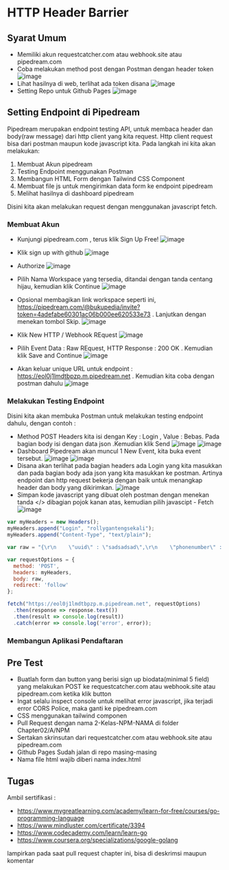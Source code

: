 # HTTP Header Barrier

## Syarat Umum

* Memiliki akun requestcatcher.com atau webhook.site atau pipedream.com
* Coba melakukan method post dengan Postman dengan header token
  ![image](https://user-images.githubusercontent.com/11188109/220023489-ebb8d666-f099-4384-b2d4-0d165f402ab6.png)
* Lihat hasilnya di web, terlihat ada token disana
  ![image](https://user-images.githubusercontent.com/11188109/220023734-cf442863-7ec4-40eb-abfc-4058f0ca8380.png)
* Setting Repo untuk Github Pages
  ![image](https://user-images.githubusercontent.com/11188109/220018093-6ac9f3ea-af03-47b9-a038-76a2f5a295a2.png)
  
## Setting Endpoint di Pipedream

Pipedream merupakan endpoint testing API, untuk membaca header dan body(raw message) dari http client yang kita request. Http client request bisa dari postman maupun kode javascript kita. Pada langkah ini kita akan melakukan:
1. Membuat Akun pipedream
2. Testing Endpoint menggunakan Postman
3. Membangun HTML Form dengan Tailwind CSS Component
4. Membuat file js untuk mengirimkan data form ke endpoint pipedream
5. Melihat hasilnya di dashboard pipedream

Disini kita akan melakukan request dengan menggunakan javascript fetch.

### Membuat Akun

* Kunjungi pipedream.com , terus klik Sign Up Free! 
  ![image](https://user-images.githubusercontent.com/11188109/220200037-5f556ae6-3bd6-4aa3-9869-00c1d119bb51.png)
  
* Klik sign up with github
  ![image](https://user-images.githubusercontent.com/11188109/220200140-783f1a04-e00b-425b-a5b2-b43f546b022c.png)
  
* Authorize
  ![image](https://user-images.githubusercontent.com/11188109/220200197-98f46bc2-2217-4697-9e54-9034e864d4cd.png)
  
* Pilih Nama Workspace yang tersedia, ditandai dengan tanda centang hijau, kemudian klik Continue
  ![image](https://user-images.githubusercontent.com/11188109/220200320-707ff8e0-cc32-4196-ad3a-8cfa083b2d11.png)
* Opsional membagikan link workspace seperti ini, https://pipedream.com/@bukupedia/invite?token=4adefabe60301ac06b000ee620533e73 . Lanjutkan dengan menekan tombol Skip.
  ![image](https://user-images.githubusercontent.com/11188109/220201017-bf5ac24b-78fc-4195-a507-8a7f4b1a1d09.png)
* Klik New HTTP / Webhook REquest
  ![image](https://user-images.githubusercontent.com/11188109/220201239-3a98da54-3349-4cc6-be73-cce215681da1.png)
* Pilih Event Data : Raw REquest, HTTP Response : 200 OK . Kemudian klik Save and Continue
  ![image](https://user-images.githubusercontent.com/11188109/220201352-08e86d50-0b57-4bb9-98f5-b6ff3d09d420.png)
* Akan keluar unique URL untuk endpoint : https://eol0j1lmdtbpzp.m.pipedream.net . Kemudian kita coba dengan postman dahulu
![image](https://user-images.githubusercontent.com/11188109/220201459-1d403095-0585-40d3-b478-e33d0d510ce2.png)

### Melakukan Testing Endpoint

Disini kita akan membuka Postman untuk melakukan testing endpoint dahulu, dengan contoh :
* Method POST Headers kita isi dengan Key : Login , Value : Bebas. Pada bagian body isi dengan data json .Kemudian klik Send
![image](https://user-images.githubusercontent.com/11188109/220201693-d5189d91-116b-42cf-9632-b553822a0327.png)
![image](https://user-images.githubusercontent.com/11188109/220202209-9bc7b8d0-2483-423e-8b80-da10be5bba50.png)
* Dashboard Pipedream akan muncul 1 New Event, kita buka event tersebut.
![image](https://user-images.githubusercontent.com/11188109/220201839-cf090239-88eb-4506-8d4c-a0e57b68b4f6.png)
![image](https://user-images.githubusercontent.com/11188109/220201921-6e223896-90cf-4442-b242-7eba8b433aab.png)
* Disana akan terlihat pada bagian headers ada Login yang kita masukkan dan pada bagian body ada json yang kita masukkan ke postman. Artinya endpoint dan http request bekerja dengan baik untuk menangkap header dan body yang dikirimkan.
  ![image](https://user-images.githubusercontent.com/11188109/220202117-9ab13390-2fd6-4be2-9020-a2bba9c8f7e4.png)
* Simpan kode javascript yang dibuat oleh postman dengan menekan tanda </> dibagian pojok kanan atas, kemudian pilih javascipt - Fetch
![image](https://user-images.githubusercontent.com/11188109/220202673-ddf58908-ef14-44ad-8e32-d39d6b80be8e.png)
```javascript
var myHeaders = new Headers();
myHeaders.append("Login", "rollygantengsekali");
myHeaders.append("Content-Type", "text/plain");

var raw = "{\r\n    \"uuid\" : \"sadsadsad\",\r\n    \"phonenumber\" : \"6281312000300\",\r\n    \"delay\" :1\r\n}";

var requestOptions = {
  method: 'POST',
  headers: myHeaders,
  body: raw,
  redirect: 'follow'
};

fetch("https://eol0j1lmdtbpzp.m.pipedream.net", requestOptions)
  .then(response => response.text())
  .then(result => console.log(result))
  .catch(error => console.log('error', error));
```


### Membangun Aplikasi Pendaftaran










  



## Pre Test

* Buatlah form dan button yang berisi sign up biodata(minimal 5 field) yang melakukan POST ke requestcatcher.com atau webhook.site atau pipedream.com ketika klik button
* Ingat selalu inspect console untuk melihat error javascript, jika terjadi error CORS Police, maka ganti ke pipedream.com
* CSS menggunakan tailwind componen
* Pull Request dengan nama 2-Kelas-NPM-NAMA di folder Chapter02/A/NPM
* Sertakan skrinsutan dari requestcatcher.com atau webhook.site atau pipedream.com
* Github Pages Sudah jalan di repo masing-masing
* Nama file html wajib diberi nama index.html


## Tugas

Ambil sertifikasi :
* https://www.mygreatlearning.com/academy/learn-for-free/courses/go-programming-language 
* https://www.mindluster.com/certificate/3394
* https://www.codecademy.com/learn/learn-go
* https://www.coursera.org/specializations/google-golang

lampirkan pada saat pull request chapter ini, bisa di deskrimsi maupun komentar
